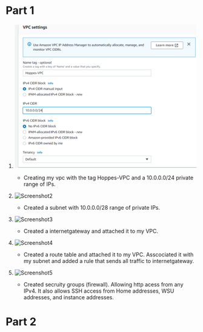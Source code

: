 # Part 1 

1. ![Screenshot1](/Projects/Project2/Images/p2ss1.PNG) 
	* Creating my vpc with the tag Hoppes-VPC and a 10.0.0.0/24 private range of IPs.	

2. ![Screenshot2](/home/jhoppes/ceg3120-jhoppes12/Projects/Project2/Images/p2ss2.PNG)
	* Created a subnet with 10.0.0.0/28 range of private IPs.
 
3. ![Screenshot3](/home/jhoppes/ceg3120-jhoppes12/Projects/Project2/Images/p2ss3.PNG)
	* Created a internetgateway and attached it to my VPC.

4. ![Screenshot4](/home/jhoppes/ceg3120-jhoppes12/Projects/Project2/Images/p2ss4.PNG)
	* Created a route table and attached it to my VPC. Asscociated it with my subnet and added a rule that sends all traffic to internetgateway.

5. ![Screenshot5](/home/jhoppes/ceg3120-jhoppes12/Projects/Project2/Images/p2ss5.PNG)
	* Created secruity groups (firewall). Allowing http acess from any IPv4. It also allows SSH access from Home addresses, WSU addresses, and instance addresses.





# Part 2
